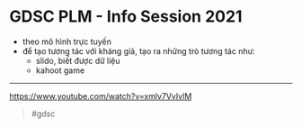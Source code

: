 # GDSC PLM - Info Session 2021

- theo mô hình trực tuyến
- để tạo tương tác với kháng giả, tạo ra những trò tương tác như:
  * slido, biết được dữ liệu
  * kahoot game

---

https://www.youtube.com/watch?v=xmlv7VvIvlM

> #gdsc
